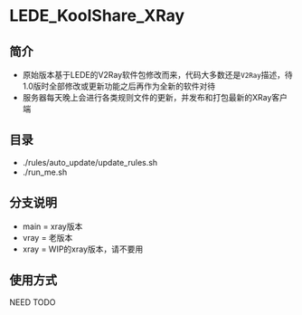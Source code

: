 # LEDE_KoolShare_XRay

## 简介
* 原始版本基于LEDE的V2Ray软件包修改而来，代码大多数还是`V2Ray`描述，待1.0版时全部修改或更新功能之后再作为全新的软件对待
* 服务器每天晚上会进行各类规则文件的更新，并发布和打包最新的XRay客户端

## 目录
* ./rules/auto_update/update_rules.sh
* ./run_me.sh 

## 分支说明
* main = xray版本
* vray = 老版本
* xray = WIP的xray版本，请不要用

## 使用方式
NEED TODO
